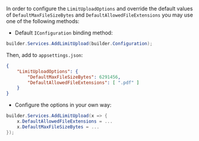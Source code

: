 In order to configure the `LimitUploadOptions` and override the default values of `DefaultMaxFileSizeBytes` and `DefaultAllowedFileExtensions` you may use one of the following methods:

- Default `IConfiguration` binding method:
```csharp
builder.Services.AddLimitUpload(builder.Configuration);
```
Then, add to `appsettings.json`:
```json
{
    "LimitUploadOptions": {
        "DefaultMaxFileSizeBytes": 6291456,
        "DefaultAllowedFileExtensions": [ ".pdf" ]
    }
}
```

- Configure the options in your own way:
```csharp
builder.Services.AddLimitUpload(x => {
    x.DefaultAllowedFileExtensions = ...
    x.DefaultMaxFileSizeBytes = ...
});
```